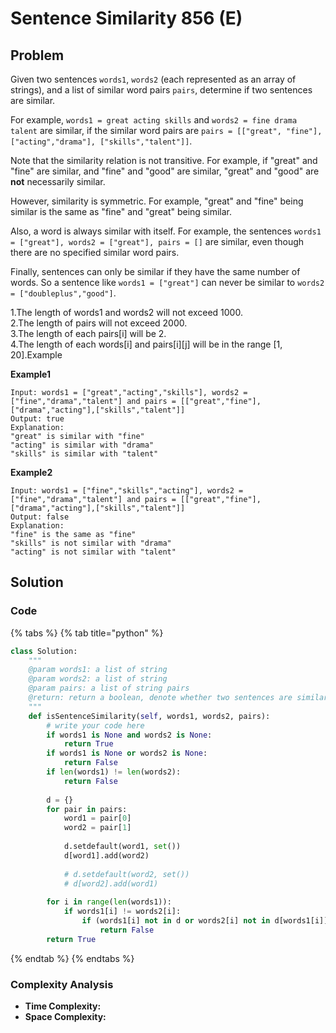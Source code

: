 # Sentence Similarity 856 \(E\)

## Problem



Given two sentences `words1`, `words2` \(each represented as an array of strings\), and a list of similar word pairs `pairs`, determine if two sentences are similar.

For example, `words1 = great acting skills` and `words2 = fine drama talent` are similar, if the similar word pairs are `pairs = [["great", "fine"], ["acting","drama"], ["skills","talent"]]`.

Note that the similarity relation is not transitive. For example, if "great" and "fine" are similar, and "fine" and "good" are similar, "great" and "good" are **not** necessarily similar.

However, similarity is symmetric. For example, "great" and "fine" being similar is the same as "fine" and "great" being similar.

Also, a word is always similar with itself. For example, the sentences `words1 = ["great"], words2 = ["great"], pairs = []` are similar, even though there are no specified similar word pairs.

Finally, sentences can only be similar if they have the same number of words. So a sentence like `words1 = ["great"]` can never be similar to `words2 = ["doubleplus","good"]`.

1.The length of words1 and words2 will not exceed 1000.  
2.The length of pairs will not exceed 2000.  
3.The length of each pairs\[i\] will be 2.  
4.The length of each words\[i\] and pairs\[i\]\[j\] will be in the range \[1, 20\].Example

**Example1**

```text
Input: words1 = ["great","acting","skills"], words2 = ["fine","drama","talent"] and pairs = [["great","fine"],["drama","acting"],["skills","talent"]]
Output: true
Explanation:
"great" is similar with "fine"
"acting" is similar with "drama"
"skills" is similar with "talent"
```

**Example2**

```text
Input: words1 = ["fine","skills","acting"], words2 = ["fine","drama","talent"] and pairs = [["great","fine"],["drama","acting"],["skills","talent"]]
Output: false
Explanation:
"fine" is the same as "fine"
"skills" is not similar with "drama"
"acting" is not similar with "talent"
```

## Solution 

### Code

{% tabs %}
{% tab title="python" %}
```python
class Solution:
    """
    @param words1: a list of string
    @param words2: a list of string
    @param pairs: a list of string pairs
    @return: return a boolean, denote whether two sentences are similar or not
    """
    def isSentenceSimilarity(self, words1, words2, pairs):
        # write your code here
        if words1 is None and words2 is None: 
            return True
        if words1 is None or words2 is None:
            return False
        if len(words1) != len(words2):
            return False
        
        d = {}
        for pair in pairs:
            word1 = pair[0]
            word2 = pair[1]
            
            d.setdefault(word1, set())
            d[word1].add(word2)
            
            # d.setdefault(word2, set())
            # d[word2].add(word1)
            
        for i in range(len(words1)):
            if words1[i] != words2[i]:
                if (words1[i] not in d or words2[i] not in d[words1[i]]) and (words2[i] not in d or words1[i] not in d[words2[i]]): 
                    return False
        return True
```
{% endtab %}
{% endtabs %}

### Complexity Analysis

* **Time Complexity:**
* **Space Complexity:**


